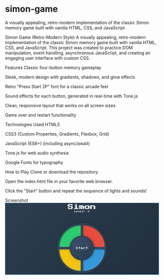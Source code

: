 # simon-game
A visually appealing, retro-modern implementation of the classic Simon memory game built with vanilla HTML, CSS, and JavaScript

Simon Game (Retro-Modern Style)
A visually appealing, retro-modern implementation of the classic Simon memory game built with vanilla HTML, CSS, and JavaScript. This project was created to practice DOM manipulation, event handling, asynchronous JavaScript, and creating an engaging user interface with custom CSS.

Features
Classic four-button memory gameplay

Sleek, modern design with gradients, shadows, and glow effects

Retro "Press Start 2P" font for a classic arcade feel

Sound effects for each button, generated in real-time with Tone.js

Clean, responsive layout that works on all screen sizes

Game over and restart functionality

Technologies Used
HTML5

CSS3 (Custom Properties, Gradients, Flexbox, Grid)

JavaScript (ES6+) (including async/await)

Tone.js for web audio synthesis

Google Fonts for typography

How to Play
Clone or download the repository.

Open the index.html file in your favorite web browser.

Click the "Start" button and repeat the sequence of lights and sounds!

Screenshot
![A screenshot of the Simon game in action.](simon-game-preview.png.png)
